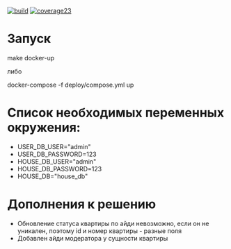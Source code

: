 [![build](https://github.com/BurtsE/avito-test/actions/workflows/build.yml/badge.svg)](https://github.com/BurtsE/avito-test/actions/workflows/build.yml)
[![coverage](https://github.com/BurtsE/avito-test/actions/workflows/coverage.yml/badge.svg)23](https://github.com/BurtsE/avito-test/actions/workflows/coverage.yml) 
# Запуск

make docker-up 

либо 

docker-compose -f deploy/compose.yml up

# Список необходимых переменных окружения:

* USER_DB_USER="admin"
* USER_DB_PASSWORD=123
* HOUSE_DB_USER="admin"
* HOUSE_DB_PASSWORD=123
* HOUSE_DB="house_db"

# Дополнения к решению

* Обновление статуса квартиры по айди невозможно, если он не уникален, поэтому id и номер квартиры - разные поля
* Добавлен айди модератора у сущности квартиры
